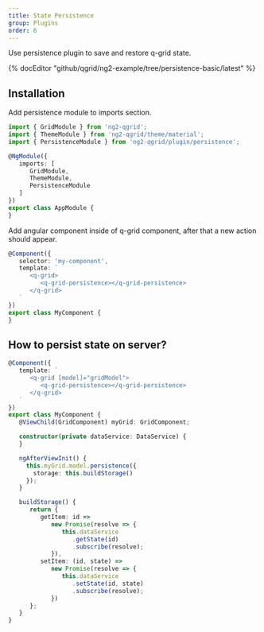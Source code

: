 ```yaml
---
title: State Persistence
group: Plugins
order: 6
---
```


Use persistence plugin to save and restore q-grid state.

{% docEditor "github/qgrid/ng2-example/tree/persistence-basic/latest" %}

## Installation

Add persistence module to imports section.

```typescript
import { GridModule } from 'ng2-qgrid';
import { ThemeModule } from 'ng2-qgrid/theme/material';
import { PersistenceModule } from 'ng2-qgrid/plugin/persistence';

@NgModule({
   imports: [
      GridModule,
      ThemeModule,
      PersistenceModule
   ]
})
export class AppModule {
}
```

Add angular component inside of q-grid component, after that a new action should appear.

```typescript
@Component({
   selector: 'my-component',
   template: `
      <q-grid>
         <q-grid-persistence></q-grid-persistence>
      </q-grid>
   `
})
export class MyComponent {
}
```

## How to persist state on server?

```typescript
@Component({
   template: `
      <q-grid [model]="gridModel">
         <q-grid-persistence></q-grid-persistence>
      </q-grid>
   `
})
export class MyComponent {
   @ViewChild(GridComponent) myGrid: GridComponent;

   constructor(private dataService: DataService) {
   }

   ngAfterViewInit() {
     this.myGrid.model.persistence({
       storage: this.buildStorage()
     });
   }

   buildStorage() {
      return {
         getItem: id =>
            new Promise(resolve => {
               this.dataService
                  .getState(id)
                  .subscribe(resolve);
            }),
         setItem: (id, state) =>
            new Promise(resolve => {
               this.dataService
                  .setState(id, state)
                  .subscribe(resolve);
            })
      };
   }
}
```